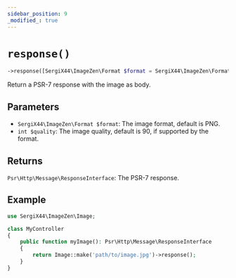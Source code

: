 ```yaml
---
sidebar_position: 9
_modified_: true
---
```

# `response()`

```php
->response([SergiX44\ImageZen\Format $format = SergiX44\ImageZen\Format::PNG], [int $quality = 90]): Psr\Http\Message\ResponseInterface
```
Return a PSR-7 response with the image as body.

## Parameters

- `SergiX44\ImageZen\Format $format`: The image format, default is PNG.
- `int $quality`: The image quality, default is 90, if supported by the format.


## Returns

`Psr\Http\Message\ResponseInterface`: The PSR-7 response.

## Example

```php
use SergiX44\ImageZen\Image;

class MyController
{
    public function myImage(): Psr\Http\Message\ResponseInterface
    {
        return Image::make('path/to/image.jpg')->response();
    }
}

```
